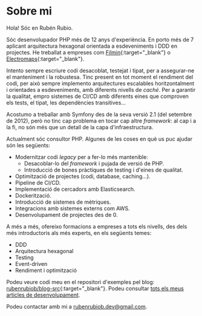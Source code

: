 # Sobre mi

Hola! Sóc en Rubén Rubio.

Sóc desenvolupador PHP més de 12 anys d'experiència. En porto més de 7 aplicant arquitectura hexagonal orientada a
esdeveniments i DDD en projectes. He treballat a empreses com [Filmin](https://www.filmin.es/){:target="_blank"} o
[Electromaps](https://www.electromaps.com/){:target="_blank"}.

Intento sempre escriure codi desacoblat, testejat i tipat, per a assegurar-ne el manteniment i la robustesa. Tinc
present en tot moment el rendiment del codi, per això sempre implemento arquitectures escalables horitzontalment i
orientades a esdeveniments, amb diferents nivells de _caché_. Per a garantir la qualitat, empro sistemes de CI/CD amb
diferents eines que comproven els tests, el tipat, les dependències transitives...

Acostumo a treballar amb Symfony des de la seva versió 2.1 (del setembre de 2012), però no tinc cap problema en tocar
cap altre _framework_: al cap i a la fi, no són més que un detall de la capa d'infraestructura.

Actualment sóc consultor PHP. Algunes de les coses en què us puc ajudar són les següents:

- Modernitzar codi _legacy_ per a fer-lo més mantenible:
  - Desacoblar-lo del _framework_ i pujada de versió de PHP.
  - Introducció de bones pràctiques de testing i d'eines de qualitat.
- Optimització de projectes (codi, database, caching...).
- Pipeline de CI/CD.
- Implementació de cercadors amb Elasticsearch.
- Dockerització.
- Introducció de sistemes de mètriques.
- Integracions amb sistemes externs com AWS.
- Desenvolupament de projectes des de 0.

A més a més, ofereixo formacions a empreses a tots els nivells, des dels més introductoris als més experts, en els
següents temes:

- DDD
- Arquitectura hexagonal
- Testing
- Event-driven
- Rendiment i optimització

Podeu veure codi meu en el repositori d'exemples pel
blog: [rubenrubiob/blog-src](https://github.com/rubenrubiob/blog-src){:target="_blank"}. Podeu consultar [tots els meus articles de
desenvolupament](/dev).

Podeu contactar amb mi a [rubenrubiob.dev@gmail.com](mailto:rubenrubiob.dev@gmail.com).